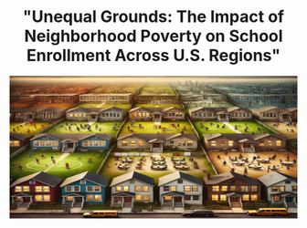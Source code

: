 <div align="center">
  <h1>"Unequal Grounds: The Impact of Neighborhood Poverty on School Enrollment Across U.S. Regions"</h1>
  <img src="project/Images/Profile.webp" width="1000" height="250" alt="Project Logo">
</div>
